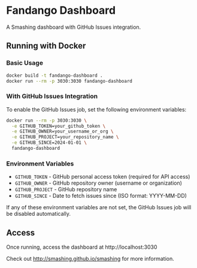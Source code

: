 # Fandango Dashboard

A Smashing dashboard with GitHub Issues integration.

## Running with Docker

### Basic Usage
```bash
docker build -t fandango-dashboard .
docker run --rm -p 3030:3030 fandango-dashboard
```

### With GitHub Issues Integration
To enable the GitHub Issues job, set the following environment variables:

```bash
docker run --rm -p 3030:3030 \
  -e GITHUB_TOKEN=your_github_token \
  -e GITHUB_OWNER=your_username_or_org \
  -e GITHUB_PROJECT=your_repository_name \
  -e GITHUB_SINCE=2024-01-01 \
  fandango-dashboard
```

### Environment Variables
- `GITHUB_TOKEN` - GitHub personal access token (required for API access)
- `GITHUB_OWNER` - GitHub repository owner (username or organization)
- `GITHUB_PROJECT` - GitHub repository name
- `GITHUB_SINCE` - Date to fetch issues since (ISO format: YYYY-MM-DD)

If any of these environment variables are not set, the GitHub Issues job will be disabled automatically.

## Access
Once running, access the dashboard at http://localhost:3030

Check out http://smashing.github.io/smashing for more information.
